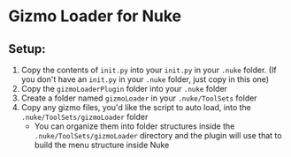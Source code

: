 # Gizmo Loader for Nuke

## Setup:

1) Copy the contents of `init.py` into your `init.py` in your `.nuke` folder. (If you don't have an `init.py` in your `.nuke` folder, just copy in this one)
2) Copy the `gizmoLoaderPlugin` folder into your `.nuke` folder
3) Create a folder named `gizmoLoader` in your `.nuke/ToolSets` folder
4) Copy any gizmo files, you'd like the script to auto load, into the `.nuke/ToolSets/gizmoLoader` folder
    - You can organize them into folder structures inside the `.nuke/ToolSets/gizmoLoader` directory and the plugin will use that to build the menu structure inside Nuke
